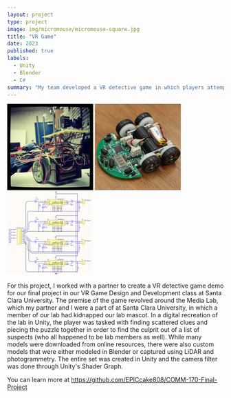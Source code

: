 ```yaml
---
layout: project
type: project
image: img/micromouse/micromouse-square.jpg
title: "VR Game"
date: 2023
published: true
labels:
  - Unity
  - Blender
  - C#
summary: "My team developed a VR detective game in which players attempt to find the culprit based on clues."
---
```


<div class="text-center p-4">
  <img width="200px" src="../img/micromouse/micromouse-robot.png" class="img-thumbnail" >
  <img width="200px" src="../img/micromouse/micromouse-robot-2.jpg" class="img-thumbnail" >
  <img width="200px" src="../img/micromouse/micromouse-circuit.png" class="img-thumbnail" >
</div>

For this project, I worked with a partner to create a VR detective game demo for our final project in our VR Game Design and Development class at Santa Clara University. The premise of the game revolved around the Media Lab, which my partner and I were a part of at Santa Clara University, in which a member of our lab had kidnapped our lab mascot. In a digital recreation of the lab in Unity, the player was tasked with finding scattered clues and piecing the puzzle together in order to find the culprit out of a list of suspects (who all happened to be lab members as well). While many models were downloaded from online resources, there were also custom models that were either modeled in Blender or captured using LiDAR and photogrammetry. The entire set was created in Unity and the camera filter was done through Unity's Shader Graph.

You can learn more at https://github.com/EPICcake808/COMM-170-Final-Project
